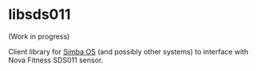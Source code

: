 # libsds011

(Work in progress)

Client library for [Simba OS](https://simba-os.readthedocs.io/en/latest/library-reference.html) (and possibly other systems) to interface with Nova Fitness SDS011 sensor.
